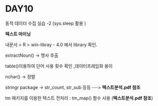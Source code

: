 # DAY10

동적 데이터 수집 실습 -2  (sys.sleep 활용 )

**텍스트 마이닝**

내문서 > R > win-libray - 4.0 에서 library 확인.

extractNoun() -> 명사 추출

table()이용하여 단어 사용 횟수 확인 ,데이터프레임화 용이 

nchar() -> 정렬 

stringr package -> str_count, str_sub 등등  ---> **텍스트분석.pdf 참조**

tm 패키지를 이용한 텍스트 전처리 : tm_map() 함수 사용  (**텍스트분석.pdf 참조**)